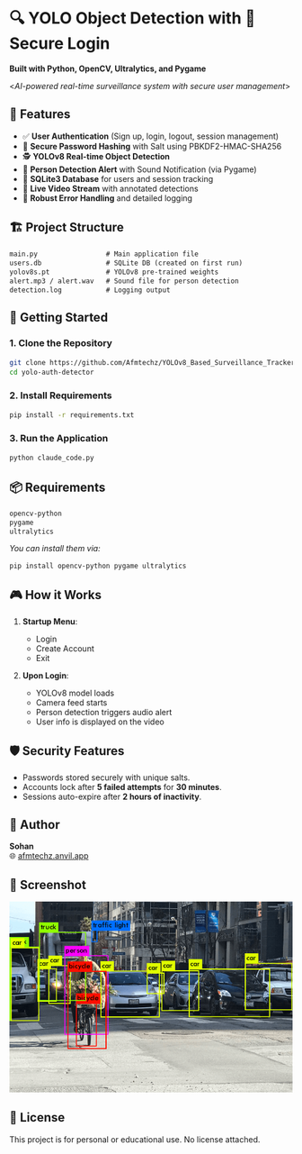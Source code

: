 # 🔍 YOLO Object Detection with 🔐 Secure Login

**Built with Python, OpenCV, Ultralytics, and Pygame**

<_AI-powered real-time surveillance system with secure user management_>

## 🧠 Features

- ✅ **User  Authentication** (Sign up, login, logout, session management)
- 🔐 **Secure Password Hashing** with Salt using PBKDF2-HMAC-SHA256
- 🕵️ **YOLOv8 Real-time Object Detection**
- 🚨 **Person Detection Alert** with Sound Notification (via Pygame)
- 🧪 **SQLite3 Database** for users and session tracking
- 🎥 **Live Video Stream** with annotated detections
- 🧼 **Robust Error Handling** and detailed logging


## 🏗️ Project Structure

```
main.py                 # Main application file
users.db                # SQLite DB (created on first run)
yolov8s.pt              # YOLOv8 pre-trained weights
alert.mp3 / alert.wav   # Sound file for person detection
detection.log           # Logging output
```


## 🚀 Getting Started

### 1. Clone the Repository
```bash
git clone https://github.com/Afmtechz/YOLOv8_Based_Surveillance_Tracker.git
cd yolo-auth-detector
```


### 2. Install Requirements
```bash
pip install -r requirements.txt
```


### 3. Run the Application
```bash
python claude_code.py
```


## 📦 Requirements

```
opencv-python
pygame
ultralytics
```

*You can install them via:*
```bash
pip install opencv-python pygame ultralytics
```


## 🎮 How it Works

1. **Startup Menu**:
   * Login
   * Create Account
   * Exit

2. **Upon Login**:
   * YOLOv8 model loads
   * Camera feed starts
   * Person detection triggers audio alert
   * User info is displayed on the video


## 🛡️ Security Features

* Passwords stored securely with unique salts.
* Accounts lock after **5 failed attempts** for **30 minutes**.
* Sessions auto-expire after **2 hours of inactivity**.


## 👤 Author

**Sohan**  
🌐 [afmtechz.anvil.app](https://afmtechz.anvil.app)


## 📸 Screenshot

![App Preview](preview.png)


## 📝 License

This project is for personal or educational use. No license attached.
